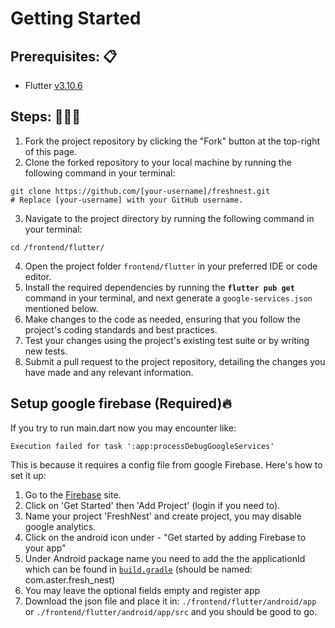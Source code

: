 # Getting Started

## Prerequisites: 📋
- Flutter [v3.10.6](https://docs.flutter.dev/release/archive)

## Steps: 🚶‍♂️🚀
1. Fork the project repository by clicking the "Fork" button at the top-right of this page.
2. Clone the forked repository to your local machine by running the following command in your terminal:
```shell
git clone https://github.com/[your-username]/freshnest.git
# Replace [your-username] with your GitHub username.
```

3. Navigate to the project directory by running the following command in your terminal:
```
cd /frontend/flutter/
```
4. Open the project folder `frontend/flutter` in your preferred IDE or code editor.
4. Install the required dependencies by running the **`flutter pub get`** command in your terminal, and next generate a `google-services.json` mentioned below.
5. Make changes to the code as needed, ensuring that you follow the project's coding standards and best practices.
6. Test your changes using the project's existing test suite or by writing new tests.
7. Submit a pull request to the project repository, detailing the changes you have made and any relevant information.


## Setup google firebase (Required)🔥
If you try to run main.dart now you may encounter like:
```
Execution failed for task ':app:processDebugGoogleServices'
```

This is because it requires a config file from google Firebase. Here's how to set it up:
1. Go to the [Firebase](https://firebase.google.com/) site.
2. Click on 'Get Started' then 'Add Project' (login if you need to).
3. Name your project 'FreshNest' and create project, you may disable google analytics.
4. Click on the android icon under - "Get started by adding Firebase to your app"
5. Under Android package name you need to add the the applicationId which can be found in [`build.gradle`](android/app/build.gradle) (should be named: com.aster.fresh_nest)
6. You may leave the optional fields empty and register app
7. Download the json file and place it in: `./frontend/flutter/android/app` or `./frontend/flutter/android/app/src` and you should be good to go.


